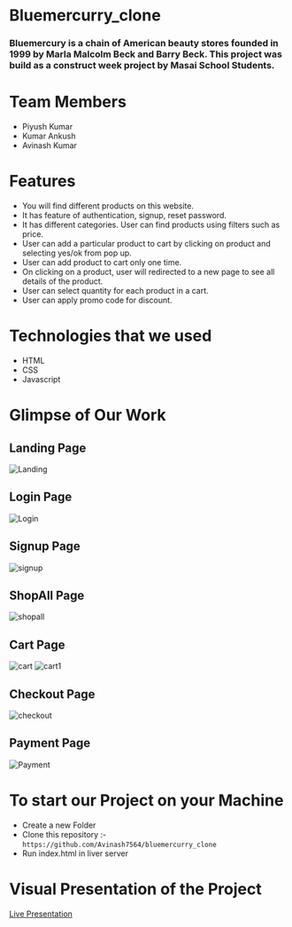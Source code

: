 # Bluemercurry_clone
### Bluemercury is a chain of American beauty stores founded in 1999 by Marla Malcolm Beck and Barry Beck. This project was build as a construct week project by Masai School Students.

# Team Members
* Piyush Kumar
* Kumar Ankush
* Avinash Kumar

# Features
* You will find different products on this website.
* It has feature of authentication, signup, reset password.
* It has different categories. User can find products using filters such as price.
* User can add a particular product to cart by clicking on product and selecting yes/ok from pop up.
* User can add product to cart only one time.
* On clicking on a product, user will redirected to a new page to see all details of the product.
* User can select quantity for each product in a cart.
* User can apply promo code for discount.

# Technologies that we used
* HTML
* CSS
* Javascript

# Glimpse of Our Work

## Landing Page
![Landing](https://github.com/Avinash7564/bluemercurry_clone/blob/master/bluemercurry_screenshots/landing_page.png)
## Login Page
![Login](https://github.com/Avinash7564/bluemercurry_clone/blob/master/bluemercurry_screenshots/login_page.png)
## Signup Page
![signup](https://github.com/Avinash7564/bluemercurry_clone/blob/master/bluemercurry_screenshots/signup_page.png)
## ShopAll Page
![shopall](https://github.com/Avinash7564/bluemercurry_clone/blob/master/bluemercurry_screenshots/Shopall_page.png)
## Cart Page
![cart](https://github.com/Avinash7564/bluemercurry_clone/blob/master/bluemercurry_screenshots/cart_all.png)
![cart1](https://github.com/Avinash7564/bluemercurry_clone/blob/master/bluemercurry_screenshots/Cart_page.png)
## Checkout Page
![checkout](https://github.com/Avinash7564/bluemercurry_clone/blob/master/bluemercurry_screenshots/checkout_page.png)
## Payment Page
![Payment](https://github.com/Avinash7564/bluemercurry_clone/blob/master/bluemercurry_screenshots/payment_page.png)


# To start our Project on your Machine
* Create a new Folder 
* Clone this repository :- `https://github.com/Avinash7564/bluemercurry_clone`
* Run index.html in liver server

# Visual Presentation of the Project
[Live Presentation](https://bluemercurryclone.netlify.app/html/signup.html)

